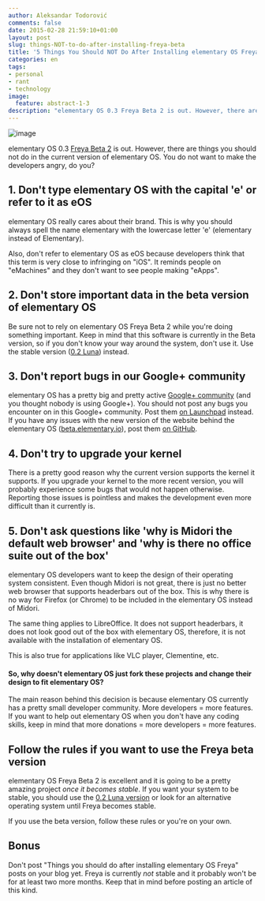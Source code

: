 ```yaml
---
author: Aleksandar Todorović
comments: false
date: 2015-02-28 21:59:10+01:00
layout: post
slug: things-NOT-to-do-after-installing-freya-beta
title: '5 Things You Should NOT Do After Installing elementary OS Freya Beta'
categories: en
tags:
- personal
- rant
- technology
image:
  feature: abstract-1-3
description: "elementary OS 0.3 Freya Beta 2 is out. However, there are things you should not do in the current version of elementary OS. You do not want to make the developers angry, do you?"
---
```


![image](http://i.imgur.com/XAFR4ym.png)

elementary OS 0.3 [Freya Beta 2](beta.elementary.io/) is out. However, there are things you should not do in the current version of elementary OS. You do not want to make the developers angry, do you?

## 1. Don't type elementary OS with the capital 'e' or refer to it as eOS

elementary OS really cares about their brand. This is why you should always spell the name elementary with the lowercase letter 'e' (elementary instead of Elementary).

Also, don't refer to elementary OS as eOS because developers think that this term is very close to infringing on "iOS". It reminds people on "eMachines" and they don't want to see people making "eApps".

## 2. Don't store important data in the beta version of elementary OS

Be sure not to rely on elementary OS Freya Beta 2 while you're doing something important. Keep in mind that this software is currently in the Beta version, so if you don't know your way around the system, don't use it. Use the stable version ([0.2 Luna](http://elementary.io/)) instead.

## 3. Don't report bugs in our Google+ community

elementary OS has a pretty big and pretty active [Google+ community](https://plus.google.com/communities/104613975513761463450) (and you thought nobody is using Google+). You should not post any bugs you encounter on in this Google+ community. Post them [on Launchpad](https://bugs.launchpad.net/elementary) instead. If you have any issues with the new version of the website behind the elementary OS ([beta.elementary.io](http://beta.elementary.io/)), post them [on GitHub](https://github.com/elementary/mvp/issues).

## 4. Don't try to upgrade your kernel

There is a pretty good reason why the current version supports the kernel it supports. If you upgrade your kernel to the more recent version, you will probably experience some bugs that would not happen otherwise. Reporting those issues is pointless and makes the development even more difficult than it currently is.

## 5. Don't ask questions like 'why is Midori the default web browser' and 'why is there no office suite out of the box'

elementary OS developers want to keep the design of their operating system consistent. Even though Midori is not great, there is just no better web browser that supports headerbars out of the box. This is why there is no way for Firefox (or Chrome) to be included in the elementary OS instead of Midori.

The same thing applies to LibreOffice. It does not support headerbars, it does not look good out of the box with elementary OS, therefore, it is not available with the installation of elementary OS.

This is also true for applications like VLC player, Clementine, etc.

#### So, why doesn't elementary OS just fork these projects and change their design to fit elementary OS?

The main reason behind this decision is because elementary OS currently has a pretty small developer community. More developers = more features. If you want to help out elementary OS when you don't have any coding skills, keep in mind that more donations = more developers = more features.

## Follow the rules if you want to use the Freya beta version

elementary OS Freya Beta 2 is excellent and it is going to be a pretty amazing project _once it becomes stable_. If you want your system to be stable, you should use the [0.2 Luna version](http://elementary.io/) or look for an alternative operating system until Freya becomes stable.

If you use the beta version, follow these rules or you're on your own.

## Bonus

Don't post "Things you should do after installing elementary OS Freya" posts on your blog yet. Freya is currently _not_ stable and it probably won't be for at least two more months. Keep that in mind before posting an article of this kind.
